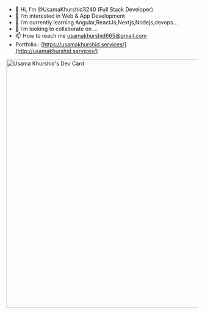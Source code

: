- 👋 Hi, I’m @UsamaKhurshid3240 (Full Stack Developer)
- 👀 I’m interested in Web & App Development
- 🌱 I’m currently learning Angular,ReactJs,Nextjs,Nodejs,devops...
- 💞️ I’m looking to collaborate on ...
- 📫 How to reach me usamakhurshid665@gmail.com
-  Portfolio : [https://usamakhurshid.services/](http://usamakhurshid.services/)

<a href="https://app.daily.dev/usama665"><img src="https://api.daily.dev/devcards/v2/3GBaU58SVz4ubthvqpLPc.png?r=ay0&type=wide" width="652" alt="Usama Khurshid's Dev Card"/></a>
<!---
UsamaKhurshid3240/UsamaKhurshid3240 is a ✨ special ✨ repository because its `README.md` (this file) appears on your GitHub profile.
You can click the Preview link to take a look at your changes.
--->
